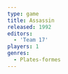 ```yaml
---
type: game
title: Assassin
released: 1992
editors: 
  - 'Team 17'
players: 1
genres:
  - Plates-formes
---
```

